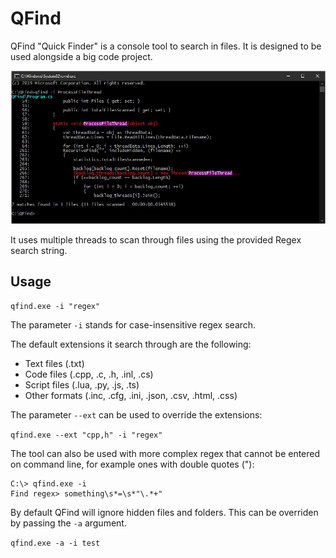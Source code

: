 # QFind

QFind "Quick Finder" is a console tool to search in files. It is designed to be used alongside a big code project.

![Screenshot](fqeqfsad.jpg)

It uses multiple threads to scan through files using the provided Regex search string.

## Usage
`qfind.exe -i "regex"`

The parameter `-i` stands for case-insensitive regex search.

The default extensions it search through are the following:
- Text files (.txt)
- Code files (.cpp, .c, .h, .inl, .cs)
- Script files (.lua, .py, .js, .ts)
- Other formats (.inc, .cfg, .ini, .json, .csv, .html, .css)

The parameter `--ext` can be used to override the extensions:

`qfind.exe --ext "cpp,h" -i "regex"`

The tool can also be used with more complex regex that cannot be entered on command line, for example ones with double quotes ("):

```
C:\> qfind.exe -i
Find regex> something\s*=\s*"\.*+"
```

By default QFind will ignore hidden files and folders. This can be overriden by passing the `-a` argument.

`qfind.exe -a -i test`
